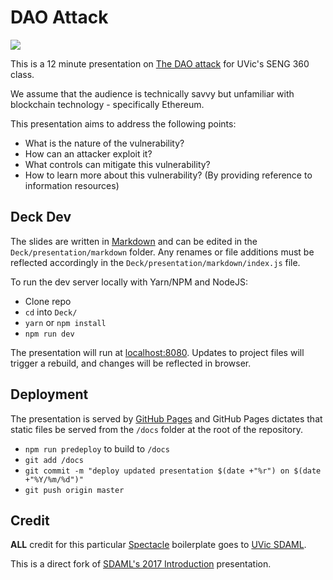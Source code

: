 # DAO Attack

![](https://www.ethereum.org/images/logos/ETHEREUM-LOGO_LANDSCAPE_Black.png)

This is a 12 minute presentation on
[The DAO attack](https://www.coindesk.com/understanding-dao-hack-journalists/)
for UVic's SENG 360 class.

We assume that the audience is technically savvy but unfamiliar with
blockchain technology - specifically Ethereum.

This presentation aims to address the following points:

-   What is the nature of the vulnerability?
-   How can an attacker exploit it?
-   What controls can mitigate this vulnerability?
-   How to learn more about this vulnerability? (By providing reference to information resources)


## Deck Dev

The slides are written in [Markdown](https://github.com/adam-p/markdown-here/wiki/Markdown-Cheatsheet) and can be edited in the `Deck/presentation/markdown` folder.  Any renames or file additions must be reflected accordingly in the `Deck/presentation/markdown/index.js` file.

To run the dev server locally with Yarn/NPM and NodeJS:

-   Clone repo
-   `cd` into `Deck/`
-   `yarn` or `npm install`
-   `npm run dev`

The presentation will run at [localhost:8080](http://localhost:8080).  Updates to project files will trigger a rebuild, and changes will be reflected in browser.


## Deployment

The presentation is served by [GitHub Pages](https://pages.github.com/) and GitHub Pages dictates that static files be served from the `/docs` folder at the root of the repository.

-   `npm run predeploy` to build to `/docs`
-   `git add /docs`
-   `git commit -m "deploy updated presentation $(date +"%r") on $(date +"%Y/%m/%d")"`
-   `git push origin master`


## Credit

**ALL** credit for this particular
[Spectacle](http://formidable.com/open-source/spectacle/) boilerplate goes to
[UVic SDAML](https://sdaml.club).

This is a direct fork of
[SDAML's 2017 Introduction](http://introduction.sdaml.club/) presentation.

